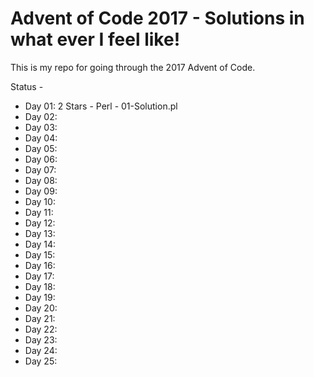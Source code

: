 # Advent of Code 2017 - Solutions in what ever I feel like!

This is my repo for going through the 2017 Advent of Code.

Status -
* Day 01: 2 Stars - Perl - 01-Solution.pl
* Day 02: 
* Day 03: 
* Day 04: 
* Day 05: 
* Day 06: 
* Day 07: 
* Day 08: 
* Day 09:
* Day 10:
* Day 11:
* Day 12:
* Day 13:
* Day 14:
* Day 15:
* Day 16:
* Day 17:
* Day 18:
* Day 19:
* Day 20:
* Day 21:
* Day 22:
* Day 23:
* Day 24:
* Day 25:
